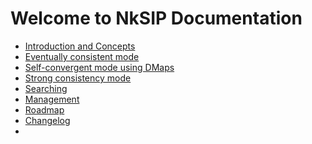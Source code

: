 # Welcome to NkSIP Documentation

* [Introduction and Concepts](concepts.md)<br/>
* [Eventually consistent mode](eventually_consistent.md)<br/>
* [Self-convergent mode using DMaps](self_convergent.md)<br/>
* [Strong consistency mode](strong_consistency.md)<br/>
* [Searching](search.md)<br/>
* [Management](management.md)<br/>
* [Roadmap](roadmap.md)<br/>
* [Changelog](changelog.md)<br/>
* 


